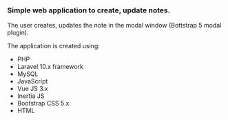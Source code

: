 ### Simple web application to create, update notes.

The user creates, updates the note in the modal window (Bottstrap 5 modal plugin).

The application is created using:
- PHP
- Laravel 10.x framework
- MySQL
- JavaScript
- Vue JS 3.x
- Inertia JS
- Bootstrap CSS 5.x
- HTML
